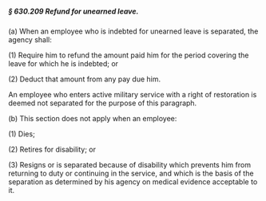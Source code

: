 ##### § 630.209 Refund for unearned leave. #####

(a) When an employee who is indebted for unearned leave is separated, the agency shall:

(1) Require him to refund the amount paid him for the period covering the leave for which he is indebted; or

(2) Deduct that amount from any pay due him.

An employee who enters active military service with a right of restoration is deemed not separated for the purpose of this paragraph.

(b) This section does not apply when an employee:

(1) Dies;

(2) Retires for disability; or

(3) Resigns or is separated because of disability which prevents him from returning to duty or continuing in the service, and which is the basis of the separation as determined by his agency on medical evidence acceptable to it.